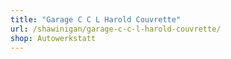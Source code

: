 ```yaml
---
title: "Garage C C L Harold Couvrette"
url: /shawinigan/garage-c-c-l-harold-couvrette/
shop: Autowerkstatt
---
```

